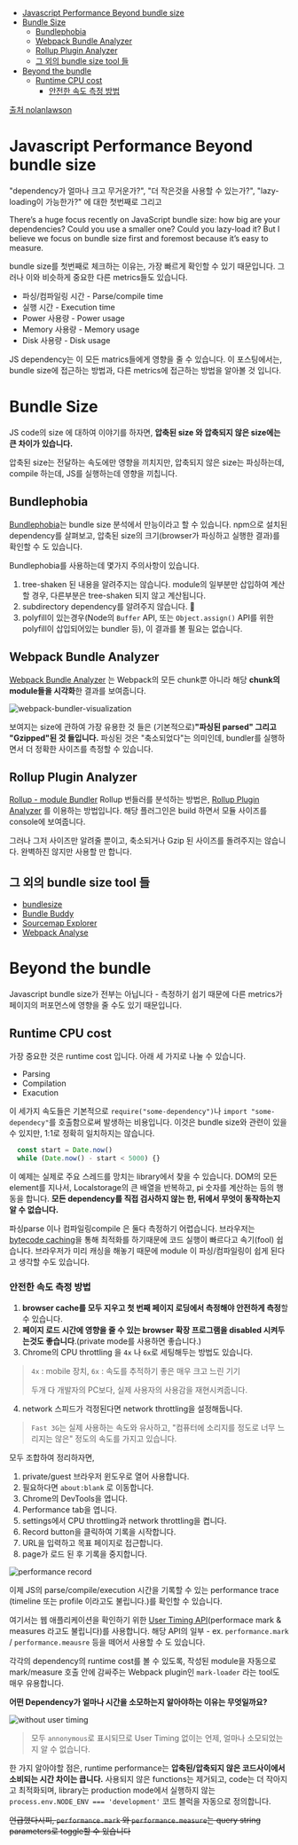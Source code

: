 - [Javascript Performance Beyond bundle size](#javascript-performance-beyond-bundle-size)
- [Bundle Size](#bundle-size)
  - [Bundlephobia](#bundlephobia)
  - [Webpack Bundle Analyzer](#webpack-bundle-analyzer)
  - [Rollup Plugin Analyzer](#rollup-plugin-analyzer)
  - [그 외의 bundle size tool 들](#그-외의-bundle-size-tool-들)
- [Beyond the bundle](#beyond-the-bundle)
  - [Runtime CPU cost](#runtime-cpu-cost)
    - [안전한 속도 측정 방법](#안전한-속도-측정-방법)
  
  
[출처 nolanlawson](https://nolanlawson.com/2021/02/23/javascript-performance-beyond-bundle-size/)

# Javascript Performance Beyond bundle size

"dependency가 얼마나 크고 무거운가?", "더 작은것을 사용할 수 있는가?", "lazy-loading이 가능한가?"  에 대한
첫번째로 그리고 

There’s a huge focus recently on JavaScript bundle size: how big are your dependencies? Could you use a smaller one? Could you lazy-load it? But I believe we focus on bundle size first and foremost because it’s easy to measure.

bundle size를 첫번째로 체크하는 이유는, 가장 빠르게 확인할 수 있기 때문입니다. 그러나 이와 비슷하게 중요한 다른 metrics들도 있습니다.

* 파싱/컴파일링 시간 - Parse/compile time
* 실행 시간 - Execution time
* Power 사용량 - Power usage
* Memory 사용량 - Memory usage
* Disk 사용량 - Disk usage

JS dependency는 이 모든 matrics들에게 영향을 줄 수 있습니다. 이 포스팅에서는, bundle size에 접근하는 방법과, 다른 metrics에 접근하는 방법을 알아볼 것 입니다.

# Bundle Size
JS code의 size 에 대하여 이야기를 하자면, **압축된 size 와 압축되지 않은 size에는 큰 차이가 있습니다.** 

압축된 size는 전달하는 속도에만 영향을 끼치지만, 압축되지 않은 size는 파싱하는데, compile 하는데, JS를 실행하는데 영향을 끼칩니다. 

## Bundlephobia

[Bundlephobia](https://bundlephobia.com/)는 bundle size 분석에서 만능이라고 할 수 있습니다. npm으로 설치된 dependency를 살펴보고, 압축된 size의 크기(browser가 파싱하고 실행한 결과)를 확인할 수 도 있습니다.

Bundlephobia를 사용하는데 몇가지 주의사항이 있습니다.

1. tree-shaken 된 내용을 알려주지는 않습니다. module의 일부분만 삽입하여 계산할 경우, 다른부분은 tree-shaken 되지 않고 계산됩니다.
2. subdirectory dependency를 알려주지 않습니다. 🍚
3. polyfill이 있는경우(Node의 `Buffer` API, 또는  `Object.assign()` API를 위한 polyfill이 삽입되어있는 bundler 등), 이 결과를 볼 필요는 없습니다.


## Webpack Bundle Analyzer

[Webpack Bundle Analyzer](https://github.com/webpack-contrib/webpack-bundle-analyzer) 는 Webpack의 모든 chunk뿐 아니라 해당 **chunk의 module들을 시각화**한 결과를 보여줍니다.

![webpack-bundler-visualization](https://nolanwlawson.files.wordpress.com/2021/02/screenshot-from-2021-02-20-09-45-39.png?w=768&h=306)

보여지는 size에 관하여 가장 유용한 것 들은 (기본적으로)**"파싱된 parsed" 그리고 "Gzipped"된 것 들입니다.** 파싱된 것은 "축소되었다"는 의미인데, bundler를 실행하면서 더 정확한 사이즈를 측정할 수 있습니다.

## Rollup Plugin Analyzer

[Rollup - module Bundler](https://rollupjs.org/guide/en/)
Rollup 번들러를 분석하는 방법은, [Rollup Plugin Analyzer](https://github.com/doesdev/rollup-plugin-analyzer) 를 이용하는 방법입니다. 해당 플러그인은 build 하면서 모듈 사이즈를 console에 보여줍니다.

그러나 그저 사이즈만 알려줄 뿐이고, 축소되거나 Gzip 된 사이즈를 돌려주지는 않습니다. 완벽하진 않지만 사용할 만 합니다.


## 그 외의 bundle size tool 들
* [bundlesize](https://github.com/siddharthkp/bundlesize)
* [Bundle Buddy](https://www.bundle-buddy.com/webpack)
* [Sourcemap Explorer](https://github.com/danvk/source-map-explorer)
* [Webpack Analyse](http://webpack.github.io/analyse/)


# Beyond the bundle

Javascript bundle size가 전부는 아닙니다 - 측정하기 쉽기 때문에 다른 metrics가 페이지의 퍼포먼스에 영향을 줄 수도 있기 때문입니다.

## Runtime CPU cost
가장 중요한 것은 runtime cost 입니다. 아래 세 가지로 나눌 수 있습니다.

* Parsing
* Compilation
* Exacution

이 세가지 속도들은 기본적으로 `require("some-dependency")`나 `import "some-dependecy"`를 호출함으로써 발생하는 비용입니다. 이것은 bundle size와 관련이 있을 수 있지만, 1:1로 정확히 일치하지는 않습니다.

``` js
  const start = Date.now()
  while (Date.now() - start < 5000) {}
```

이 예제는 실제로 주요 스레드를 망치는 library에서 찾을 수 있습니다. DOM의 모든 element를 지나서, Localstorage의 큰 배열을 반복하고, pi 숫자를 계산하는 등의 행동을 합니다. **모든 dependency를 직접 검사하지 않는 한, 뒤에서 무엇이 동작하는지 알 수 없습니다.**

파싱parse 이나 컴파일링compile 은 둘다 측정하기 어렵습니다. 브라우저는 [bytecode caching](https://v8.dev/blog/code-caching-for-devs)을 통해 최적화를 하기때문에 코드 실행이 빠르다고 속기(fool) 쉽습니다. 브라우저가 미리 캐싱을 해놓기 때문에 module 이 파싱/컴파일링이 쉽게 된다고 생각할 수도 있습니다.

### 안전한 속도 측정 방법

1. **browser cache를 모두 지우고 첫 번째 페이지 로딩에서 측정해야 안전하게 측정**할 수 있습니다.
2. **페이지 로드 시간에 영향을 줄 수 있는 browser 확장 프로그램을 disabled 시켜두는것도 좋습니다**.(private mode를 사용하면 좋습니다.)
3. Chrome의 CPU throttling 을 `4x` 나 `6x`로 세팅해두는 방법도 있습니다.
  > `4x` : mobile 장치, `6x` : 속도를 추적하기 좋은 매우 크고 느린 기기
  > 
  > 두개 다 개발자의 PC보다, 실제 사용자의 사용감을 재현시켜줍니다.
4. network 스피드가 걱정된다면 network throttling을 설정해둡니다.
  > `Fast 3G`는 실제 사용하는 속도와 유사하고, "컴퓨터에 소리지를 정도로 너무 느리지는 않은" 정도의 속도를 가지고 있습니다.


모두 조합하여 정리하자면,

1. private/guest 브라우저 윈도우로 열어 사용합니다.
2. 필요하다면 `about:blank` 로 이동합니다.
3. Chrome의 DevTools을 엽니다.
4. Performance tab을 엽니다.
5. settings에서 CPU throttling과 network throttling을 켭니다.
6. Record button을 클릭하여 기록을 시작합니다.
7. URL을 입력하고 목표 페이지로 접근합니다.
8. page가 로드 된 후 기록을 중지합니다.

![performance record](https://nolanwlawson.files.wordpress.com/2021/02/screenshot-from-2021-02-20-14-58-18.png?w=768&h=436)

이제 JS의 parse/compile/execution 시간을 기록할 수 있는 performance trace (timeline 또는 profile 이라고도 불립니다.)를 확인할 수 있습니다. 

여기서는 웹 애플리케이션을 확인하기 위한 [User Timing API](https://developer.mozilla.org/en-US/docs/Web/API/User_Timing_API)(performace mark & measures 라고도 불립니다)를 사용합니다.
해당 API의 일부 - ex. `performance.mark` / `performance.meausre` 등을 떼어서 사용할 수 도 있습니다. 

각각의 dependency의 runtime cost를 볼 수 있도록, 작성된 module을 자동으로  mark/measure 호출 안에 감싸주는 Webpack plugin인 `mark-loader` 라는 tool도 매우 유용합니다. 

**어떤 Dependency가 얼마나 시간을 소모하는지 알아야하는 이유는 무엇일까요?**

![without user timing](https://nolanwlawson.files.wordpress.com/2021/02/screenshot-from-2021-02-22-22-02-23.png?w=768&h=375)
> 모두 `annonymous`로 표시되므로 User Timing 없이는 언제, 얼마나 소모되었는지 알 수 없습니다.

한 가지 알아야할 점은, runtime performance는 **압축된/압축되지 않은 코드사이에서 소비되는 시간 차이는 큽니다.**
사용되지 않은 functions는 제거되고, code는 더 작아지고 최적화되며, library는 production mode에서 실행하지 않는 `process.env.NODE_ENV === 'development'` 코드 블럭을 자동으로 정의합니다.

~~언급했다시피, `performance.mark` 와 `performance.measure`는 query string parameters로 toggle할 수 있습니다~~

